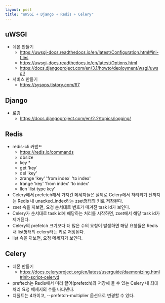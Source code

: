```yaml
---
layout: post
title: "uWSGI + Django + Redis + Celery"
---
```

## uWSGI
* 데몬 만들기
  * https://uwsgi-docs.readthedocs.io/en/latest/Configuration.html#ini-files
  * https://uwsgi-docs.readthedocs.io/en/latest/Options.html
  * https://docs.djangoproject.com/en/3.1/howto/deployment/wsgi/uwsgi/
* 서비스 만들기
  * https://sysops.tistory.com/67
  
## Django
* 로깅
  * https://docs.djangoproject.com/en/2.2/topics/logging/
  
## Redis
* redis-cli 커맨드
  * https://redis.io/commands
  * dbsize
  * key *
  * get 'key'
  * del 'key'
  * zrange 'key' 'from index' 'to index'
  * lrange 'key' 'from index' 'to index'
  * llen 'list type key'
* Celery에서 prefetch해서 가져간 메세지들은 실제로 Celery에서 처리되기 전까지는 Redis 내 unacked_index라는 zset형태의 키로 저장된다.
* zset 속을 까보면, 요청 순서대로 번호가 매겨진 task id가 보인다.
* Celery가 순서대로 task id에 해당하는 처리를 시작하면,  zset에서 해당 task id가 제거된다.
* Celery의 prefetch 크기보다 더 많은 수의 요청이 발생하면 해당 요청들은 Redis 내 list형태의 celery라는 키로 저장된다.
* list 속을 까보면, 요청 메세지가 보인다.

## Celery
* 데몬 만들기
  * https://docs.celeryproject.org/en/latest/userguide/daemonizing.html#init-script-celeryd
* preftech는 Redis에서 미리 끌어(prefetch)와 저장해 둘 수 있는 Celery 내 최대 처리 요청 메세지의 수를 나타낸다.
* 디폴트는 4개이고,  --prefetch-multiplier 옵션으로 변경할 수 있다.

